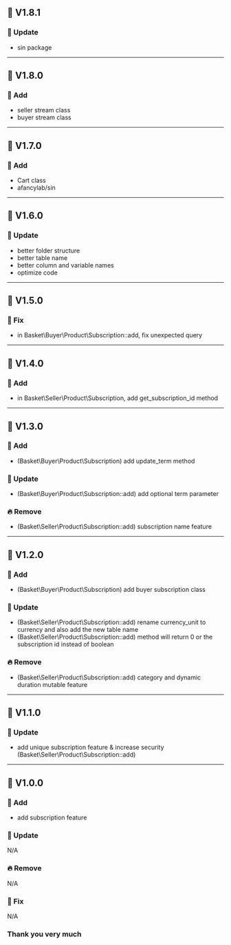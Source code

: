 ## 🔖 V1.8.1
### 🌴 Update
- sin package


---


## 🔖 V1.8.0
### 🌱 Add
- seller stream class
- buyer stream class


---


## 🔖 V1.7.0
### 🌱 Add
- Cart class
- afancylab/sin


---


## 🔖 V1.6.0
### 🌴 Update
- better folder structure
- better table name
- better column and variable names
- optimize code


---


## 🔖 V1.5.0
### 🐛 Fix
- in Basket\Buyer\Product\Subscription::add, fix unexpected query


---


## 🔖 V1.4.0
### 🌱 Add
- in Basket\Seller\Product\Subscription, add get_subscription_id method


---


## 🔖 V1.3.0
### 🌱 Add
- (Basket\Buyer\Product\Subscription) add update_term method


### 🌴 Update
- (Basket\Buyer\Product\Subscription::add) add optional term parameter


### 🔥 Remove
- (Basket\Seller\Product\Subscription::add) subscription name feature


---


## 🔖 V1.2.0
### 🌱 Add
- (Basket\Buyer\Product\Subscription) add buyer subscription class


### 🌴 Update
- (Basket\Seller\Product\Subscription::add) rename currency_unit to currency and also add the new table name
- (Basket\Seller\Product\Subscription::add) method will return 0 or the subscription id instead of boolean


### 🔥 Remove
- (Basket\Seller\Product\Subscription::add) category and dynamic duration mutable feature


---


## 🔖 V1.1.0
### 🌴 Update
- add unique subscription feature & increase security (Basket\Seller\Product\Subscription::add)


---


## 🔖 V1.0.0
### 🌱 Add
- add subscription feature


### 🌴 Update
N/A


### 🔥 Remove
N/A


### 🐛 Fix
N/A


### Thank you very much

